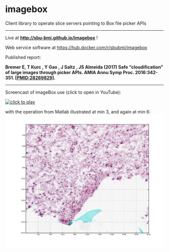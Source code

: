 # imagebox
Client library to operate slice servers pointing to Box file picker APIs
___
Live at **http://sbu-bmi.github.io/imagebox** !

Web service software at https://hub.docker.com/r/sbubmi/imagebox

Published report:

**Bremer E, T Kurc , Y Gao , J Saltz , JS Almeida (2017) Safe “cloudification” of large images through picker APIs. AMIA Annu Symp Proc. 2016:342-351. [[PMID:28269829](https://www.ncbi.nlm.nih.gov/pubmed/28269829)].**
___


Screencast of imageBox use (click to open in YouTube):

[![click to play](http://img.youtube.com/vi/PHzWfIoS2nA/0.jpg)](http://www.youtube.com/watch?v=mOSVuGWV-F0)

with the operation from Matlab illustrated at min 3, and again at min 6:
[![sliceMatlab.png](https://raw.githubusercontent.com/SBU-BMI/imagebox/gh-pages/sliceMatlab.png)](https://youtu.be/PHzWfIoS2nA?t=180)
